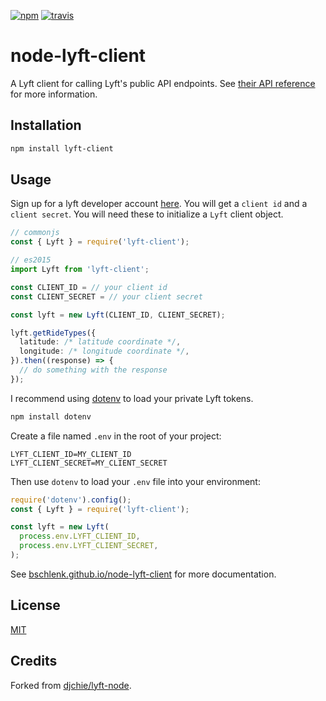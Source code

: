 [![npm][npm]][npm-url]
[![travis][travis]][travis-url]

# node-lyft-client

A Lyft client for calling Lyft's public API endpoints. See [their API
reference](https://developer.lyft.com/reference) for more information.

## Installation

```sh
npm install lyft-client
```

## Usage

Sign up for a lyft developer account
[here](https://www.lyft.com/developers). You will get a `client id` and
a `client secret`. You will need these to initialize a `Lyft` client
object.

```typescript
// commonjs
const { Lyft } = require('lyft-client');

// es2015
import Lyft from 'lyft-client';

const CLIENT_ID = // your client id
const CLIENT_SECRET = // your client secret

const lyft = new Lyft(CLIENT_ID, CLIENT_SECRET);

lyft.getRideTypes({
  latitude: /* latitude coordinate */,
  longitude: /* longitude coordinate */,
}).then((response) => {
  // do something with the response
});

```

I recommend using [dotenv](https://www.npmjs.com/package/dotenv) to load
your private Lyft tokens.

```sh
npm install dotenv
```

Create a file named `.env` in the root of your project:

```
LYFT_CLIENT_ID=MY_CLIENT_ID
LYFT_CLIENT_SECRET=MY_CLIENT_SECRET
```

Then use `dotenv` to load your `.env` file into your environment:

```js
require('dotenv').config();
const { Lyft } = require('lyft-client');

const lyft = new Lyft(
  process.env.LYFT_CLIENT_ID,
  process.env.LYFT_CLIENT_SECRET,
);
```

See
[bschlenk.github.io/node-lyft-client](http://bschlenk.github.io/node-lyft-client/docs/classes/_lyft_.lyft.html)
for more documentation.

## License

[MIT](LICENSE.md)

## Credits

Forked from [djchie/lyft-node](https://github.com/djchie/lyft-node).

[npm]: https://img.shields.io/npm/v/lyft-client.svg?logo=npm
[npm-url]: https://npmjs.com/package/lyft-client
[travis]: https://img.shields.io/travis/bschlenk/node-lyft-client/master.svg?logo=travis
[travis-url]: https://travis-ci.org/bschlenk/node-lyft-client
